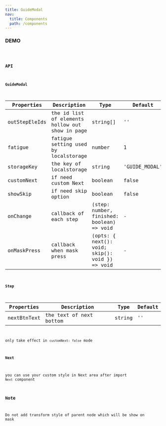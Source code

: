 ```yaml
---
title: GuideModal
nav:
  title: Components
  path: /components
---
```


### DEMO

<code src="./demo/basic.tsx" compact />

### API

#### GuideModal
| Properties | Description | Type | Default |
| --- | --- | --- | --- |
| outStepEleIds | the id list of elements hollow out show in page | string[] | '' |
| fatigue | fatigue setting used by localstorage | number | 1 |
| storageKey | the key of localstorage | string | 'GUIDE_MODAL' |
| customNext | if need custom Next | boolean | false |
| showSkip | if need skip option | boolean | false |
| onChange | callback of each step | (step: number, finished: boolean) => void | - |
| onMaskPress | callback when mask press | (opts: { next(): void; skip(): void }) => void | - |


#### Step

| Properties | Description | Type | Default |
| --- | --- | --- | --- |
| nextBtnText | the text of next bottom | string | '' |

only take effect in `customNext: false` mode

#### Next

you can use your custom style in Next area after import `Next` component

### Note

Do not add transform style of parent node which will be show on mask
